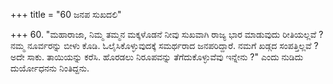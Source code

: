 +++
title = "60 ಜನಪ ಸುಖದಲಿ"

+++
60. "ಮಹಾರಾಜಾ, ನಿಮ್ಮ ತಮ್ಮನ ಮಕ್ಕಳೊಡನೆ ನೀವು ಸುಖವಾಗಿ ರಾಜ್ಯ ಭಾರ ಮಾಡುವುದು ರೀತಿಯಲ್ಲವೆ ? ನಮ್ಮ ನೂರ್ವರನ್ನು ಬೀಳು ಕೊಡಿ. ಓಲೈಸಿಕೊಳ್ಳುವುದಕ್ಕೆ ಸಮರ್ಥರಾದ ಜನಪರಿದ್ದಾರೆ. ನಮಗೆ ಖಡ್ಗದ ಸಂಪತ್ತಿಲ್ಲವೆ ? ಅದೇ ಸಾಕು. ತಾಯಿಯನ್ನು ಕರೆಸಿ. ಹೊರಡಲು ನಿರೂಪವನ್ನು ತೆಗೆದುಕೊಳ್ಳುವೆವು ಇನ್ನೇನು ?" ಎಂದು ನುಡಿದು ದುರ್ಯೋಧನನು ನಿಂತಿದ್ದನು.